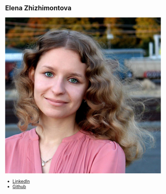 Elena Zhizhimontova
------------

![](photos/elena-zhizhimontova.jpg)

* [LinkedIn](https://www.linkedin.com/in/elena-zhizhimontova/)
* [Github](https://github.com/sunsshadow)
